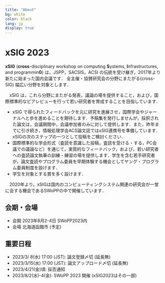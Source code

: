 ```yaml
---
title: "About"
bg: white
color: black
lang: jp
display: true
---
```


# xSIG 2023

**xSIG** (**cross**-disciplinary workshop on computing **S**ystems, **I**nfrastructures, and programmin**G**) は，JSPP，SACSIS，ACSI の伝統を受け継ぎ，2017年より新たに始まった国内会議です．
全主催・協賛研究会の分野にまたがる(cross-SIG) 幅広い分野を対象とします．

　xSIG は，これら分野にまたがる発表，議論の場を提供すること，および，国際標準的なピアレビューを行って若い研究者を育成することを目指しています．

- xSIG で得られたフィードバックを元に研究を進展させ，国際学会やジャーナルへと歩を進めることを期待します．予稿集を発行しませんが，採択された論文は，会議期間中，会議参加者のみに対して提供します．また，昨年までに引き続き，情報処理学会ACS論文誌ではxSIG連携号を準備しています．xSIGの次のステップの一つとして投稿をご検討ください．
- 国際標準的な学会形式（査読を意識した投稿，査読を受ける・する，PC会議での議論など）を通じて，実質的なフィードバック，および，若い研究者への査読論文執筆の訓練・練習の場を提供します．学生を含む若手研究者が，論文査読やプログラム委員を早期体験する機会としてヤング・プログラム委員制度を設けます．
- 学生を対象とする賞を多く設けます．

　2020年より，xSIGは国内のコンピューティングシステム関連の研究会が一堂に会する機会であるSWoPPの中で開催しています．

## 会期・会場

- 会期 2023年8月2-4日 SWoPP2023内
- 会場 北海道函館市 (予定) <!-- [函館アリーナ](http://www.zaidan-hakodate.com/arena/) -->

## 重要日程
- 2023/3/ 8(水) 17:00 (JST): 論文登録〆切 (延長無)
- 2023/3/15(水) 17:00 (JST): 論文アップロード〆切 (延長無)
- 2023/4/21(金)頃: 採否通知
- 2023/8/2(水)-4(金): SWoPP 2023 開催 (xSIG2023はその一部)





